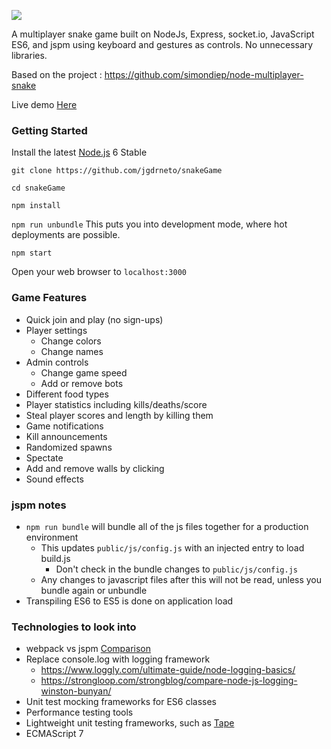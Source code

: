 [![](https://simondiep.github.io/img/node-multiplayer-snake.gif)](https://node-multiplayer-snake.herokuapp.com/)

A multiplayer snake game built on NodeJs, Express, socket.io, JavaScript ES6, and jspm using keyboard and gestures as controls.  No unnecessary libraries. 

Based on the project : https://github.com/simondiep/node-multiplayer-snake

Live demo [Here](https://node-multiplayer-snake.herokuapp.com/)

### Getting Started

Install the latest [Node.js](http://nodejs.org) 6 Stable

`git clone https://github.com/jgdrneto/snakeGame`

`cd snakeGame`

`npm install`

`npm run unbundle` This puts you into development mode, where hot deployments are possible.

`npm start`

Open your web browser to `localhost:3000`


### Game Features
 - Quick join and play (no sign-ups)
 - Player settings
   - Change colors
   - Change names
 - Admin controls
   - Change game speed
   - Add or remove bots
 - Different food types
 - Player statistics including kills/deaths/score
 - Steal player scores and length by killing them
 - Game notifications
 - Kill announcements
 - Randomized spawns
 - Spectate
 - Add and remove walls by clicking
 - Sound effects

### jspm notes
 - `npm run bundle` will bundle all of the js files together for a production environment
   - This updates `public/js/config.js` with an injected entry to load build.js
     - Don't check in the bundle changes to `public/js/config.js`
   - Any changes to javascript files after this will not be read, unless you bundle again or unbundle
 - Transpiling ES6 to ES5 is done on application load
 

### Technologies to look into
 - webpack vs jspm [Comparison](https://webpack.github.io/docs/comparison.html)
 - Replace console.log with logging framework
    - https://www.loggly.com/ultimate-guide/node-logging-basics/
    - https://strongloop.com/strongblog/compare-node-js-logging-winston-bunyan/
 - Unit test mocking frameworks for ES6 classes
 - Performance testing tools
 - Lightweight unit testing frameworks, such as [Tape](https://github.com/substack/tape)
 - ECMAScript 7
 